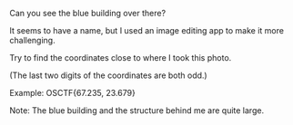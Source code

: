 Can you see the blue building over there?

It seems to have a name, but I used an image editing app to make it more challenging.

Try to find the coordinates close to where I took this photo.

(The last two digits of the coordinates are both odd.)

Example: OSCTF{67.235, 23.679}

Note: The blue building and the structure behind me are quite large.
